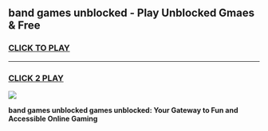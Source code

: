 
## band games unblocked - Play Unblocked Gmaes & Free
<h3>
<a href="https://premium.freeplayer.one?title=band_games_unblocked&ref=19F">CLICK TO PLAY</a></h3>
<hr>

<h3>
<a href="https://premium.freeplayer.one?title=band_games_unblocked&ref=19F">CLICK 2 PLAY</a>
  
</h3>

<a href="https://premium.freeplayer.one?title=band_games_unblocked&ref=19F/"><img src="https://clearcache.store/games.png"></a>


**band games unblocked games unblocked: Your Gateway to Fun and Accessible Online Gaming**
